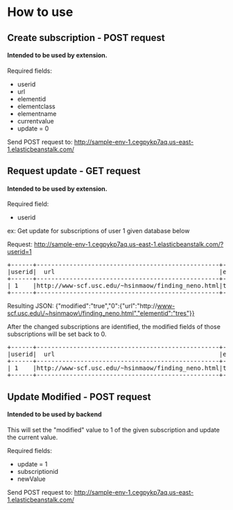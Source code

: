 # How to use
## Create subscription - POST request
#### Intended to be used by extension.

Required fields:
+ userid
+ url
+ elementid
+ elementclass
+ elementname
+ currentvalue
+ update = 0

Send POST request to: http://sample-env-1.cegpykp7aq.us-east-1.elasticbeanstalk.com/

## Request update - GET request
#### Intended to be used by extension.

Required field:
+ userid

ex: Get update for subscriptions of user 1 given database below

Request: http://sample-env-1.cegpykp7aq.us-east-1.elasticbeanstalk.com/?userid=1
<pre>
+------+--------------------------------------------------+---------+------------+-----------+--------+
|userid|  url                                             |elementid|currentvalue|elementname|modified|
+------+--------------------------------------------------+---------+------------+-----------+--------+
| 1    |http://www-scf.usc.edu/~hsinmaow/finding_neno.html|tres     |there       |p          |     1  |
+------+--------------------------------------------------+---------+------------+-----------+--------+
</pre>
Resulting JSON: 
{"modified":"true","0":{"url":"http:\/\/www-scf.usc.edu\/~hsinmaow\/finding_neno.html","elementid":"tres"}}

After the changed subscriptions are identified, the modified fields of those subscriptions will be set back to 0.
<pre>
+------+--------------------------------------------------+---------+------------+-----------+--------+
|userid|  url                                             |elementid|currentvalue|elementname|modified|
+------+--------------------------------------------------+---------+------------+-----------+--------+
| 1    |http://www-scf.usc.edu/~hsinmaow/finding_neno.html|tres     |there       |p          |     0  |
+------+--------------------------------------------------+---------+------------+-----------+--------+
</pre>

## Update Modified - POST request
#### Intended to be used by backend

This will set the "modified" value to 1 of the given subscription and update the current value. 

Required fields:
+ update = 1
+ subscriptionid
+ newValue

Send POST request to: http://sample-env-1.cegpykp7aq.us-east-1.elasticbeanstalk.com/
